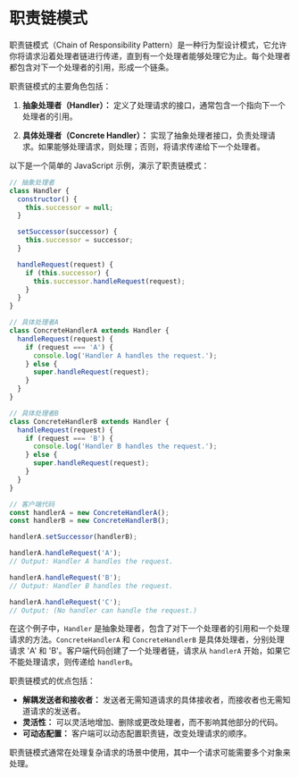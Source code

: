 # 职责链模式

职责链模式（Chain of Responsibility Pattern）是一种行为型设计模式，它允许你将请求沿着处理者链进行传递，直到有一个处理者能够处理它为止。每个处理者都包含对下一个处理者的引用，形成一个链条。

职责链模式的主要角色包括：

1. **抽象处理者（Handler）：** 定义了处理请求的接口，通常包含一个指向下一个处理者的引用。
  
2. **具体处理者（Concrete Handler）：** 实现了抽象处理者接口，负责处理请求。如果能够处理请求，则处理；否则，将请求传递给下一个处理者。

以下是一个简单的 JavaScript 示例，演示了职责链模式：

```javascript
// 抽象处理者
class Handler {
  constructor() {
    this.successor = null;
  }

  setSuccessor(successor) {
    this.successor = successor;
  }

  handleRequest(request) {
    if (this.successor) {
      this.successor.handleRequest(request);
    }
  }
}

// 具体处理者A
class ConcreteHandlerA extends Handler {
  handleRequest(request) {
    if (request === 'A') {
      console.log('Handler A handles the request.');
    } else {
      super.handleRequest(request);
    }
  }
}

// 具体处理者B
class ConcreteHandlerB extends Handler {
  handleRequest(request) {
    if (request === 'B') {
      console.log('Handler B handles the request.');
    } else {
      super.handleRequest(request);
    }
  }
}

// 客户端代码
const handlerA = new ConcreteHandlerA();
const handlerB = new ConcreteHandlerB();

handlerA.setSuccessor(handlerB);

handlerA.handleRequest('A');
// Output: Handler A handles the request.

handlerA.handleRequest('B');
// Output: Handler B handles the request.

handlerA.handleRequest('C');
// Output: (No handler can handle the request.)
```

在这个例子中，`Handler` 是抽象处理者，包含了对下一个处理者的引用和一个处理请求的方法。`ConcreteHandlerA` 和 `ConcreteHandlerB` 是具体处理者，分别处理请求 'A' 和 'B'。客户端代码创建了一个处理者链，请求从 `handlerA` 开始，如果它不能处理请求，则传递给 `handlerB`。

职责链模式的优点包括：

- **解耦发送者和接收者：** 发送者无需知道请求的具体接收者，而接收者也无需知道请求的发送者。
- **灵活性：** 可以灵活地增加、删除或更改处理者，而不影响其他部分的代码。
- **可动态配置：** 客户端可以动态配置职责链，改变处理请求的顺序。

职责链模式通常在处理复杂请求的场景中使用，其中一个请求可能需要多个对象来处理。

